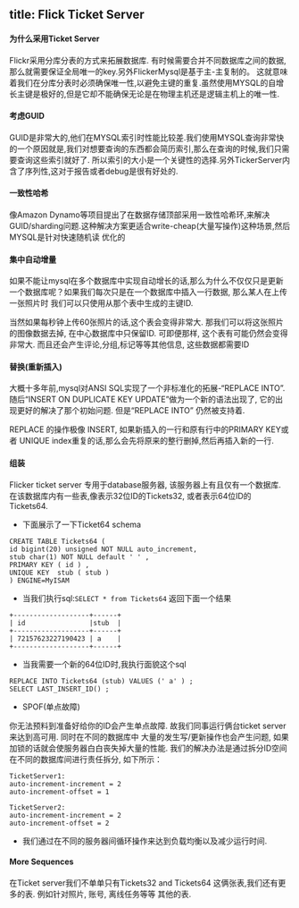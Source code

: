 title: Flick Ticket Server
---
#### 为什么采用Ticket Server ####
Flickr采用分库分表的方式来拓展数据库. 有时候需要合并不同数据库之间的数据,那么就需要保证全局唯一的key.另外FlickerMysql是基于主-主复制的。 这就意味着我们在分库分表时必须确保唯一性,以避免主键的重复.虽然使用MYSQL的自增长主键是极好的,但是它却不能确保无论是在物理主机还是逻辑主机上的唯一性.


#### 考虑GUID ####

GUID是非常大的,他们在MYSQL索引时性能比较差.我们使用MYSQL查询非常快的一个原因就是,我们对想要查询的东西都会简历索引,那么在查询的时候,我们只需要查询这些索引就好了. 所以索引的大小是一个关键性的选择.另外TickerServer内含了序列性,这对于报告或者debug是很有好处的.


#### 一致性哈希 ####
像Amazon Dynamo等项目提出了在数据存储顶部采用一致性哈希环,来解决GUID/sharding问题.这种解决方案更适合write-cheap(大量写操作)这种场景,然后MYSQL是针对快速随机读 优化的


#### 集中自动增量 ####
如果不能让mysql在多个数据库中实现自动增长的话,那么为什么不仅仅只是更新一个数据库呢？如果我们每次只是在一个数据库中插入一行数据, 那么某人在上传一张照片时 我们可以只使用从那个表中生成的主键ID.

当然如果每秒钟上传60张照片的话,这个表会变得非常大. 那我们可以将这张照片的图像数据去掉, 在中心数据库中只保留ID. 可即便那样, 这个表有可能仍然会变得非常大. 而且还会产生评论,分组,标记等等其他信息, 这些数据都需要ID


#### 替换(重新插入) ####

大概十多年前,mysql对ANSI SQL实现了一个非标准化的拓展-“REPLACE INTO”. 随后“INSERT ON DUPLICATE KEY UPDATE”做为一个新的语法出现了, 它的出现更好的解决了那个初始问题. 但是“REPLACE INTO” 仍然被支持着.

REPLACE 的操作极像 INSERT, 如果新插入的一行和原有行中的PRIMARY KEY或者 UNIQUE index重复的话,那么会先将原来的整行删掉,然后再插入新的一行.


#### 组装 ####

Flicker ticket server 专用于database服务器, 该服务器上有且仅有一个数据库. 在该数据库内有一些表,像表示32位ID的Tickets32, 或者表示64位ID的 Tickets64.


* 下面展示了一下Ticket64 schema

```
CREATE TABLE Tickets64 (
id bigint(20) unsigned NOT NULL auto_increment,
stub char(1) NOT NULL default ' ' ,
PRIMARY KEY ( id ) ,
UNIQUE KEY  stub ( stub )
) ENGINE=MyISAM

```

* 当我们执行sql:`SELECT * from Tickets64` 返回下面一个结果

```
+-------------------+------+
| id 				|stub  |
+-------------------+------+
| 72157623227190423 | a    |
+-------------------+------+
```

* 当我需要一个新的64位ID时,我执行面貌这个sql

```
REPLACE INTO Tickets64 (stub) VALUES (' a' ) ;
SELECT LAST_INSERT_ID() ;
```

* SPOF(单点故障) 

你无法预料到准备好给你的ID会产生单点故障. 故我们同事运行俩台ticket server来达到高可用. 同时在不同的数据库中
大量的发生写/更新操作也会产生问题, 如果加锁的话就会使服务器白白丧失掉大量的性能.
我们的解决办法是通过拆分ID空间 在不同的数据库间进行责任拆分, 如下所示：

```
TicketServer1:
auto-increment-increment = 2
auto-increment-offset = 1

TicketServer2:
auto-increment-increment = 2
auto-increment-offset = 2

```

* 我们通过在不同的服务器间循环操作来达到负载均衡以及减少运行时间.

#### More Sequences ##

 在Ticket server我们不单单只有Tickets32 and Tickets64 这俩张表,我们还有更多的表. 例如针对照片, 账号, 离线任务等等 其他的表.

